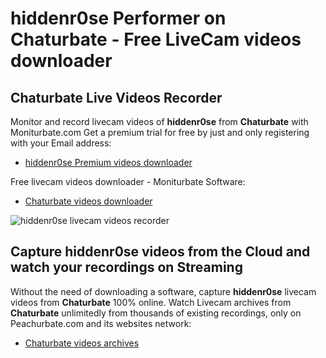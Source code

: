 # hiddenr0se Performer on Chaturbate - Free LiveCam videos downloader

## Chaturbate Live Videos Recorder

Monitor and record livecam videos of **hiddenr0se** from **Chaturbate** with Moniturbate.com
Get a premium trial for free by just and only registering with your Email address:
* [hiddenr0se Premium videos downloader](https://moniturbate.com/request-demo-licence-key.html)

Free livecam videos downloader - Moniturbate Software:
* [Chaturbate videos downloader](https://moniturbate.com/moniturbate-download-software.html)

![hiddenr0se livecam videos recorder](https://peachurnet.com/templates/moniturbate-software.png)


## Capture hiddenr0se videos from the Cloud and watch your recordings on Streaming

Without the need of downloading a software, capture **hiddenr0se** livecam videos from **Chaturbate** 100% online.
Watch Livecam archives from **Chaturbate** unlimitedly from thousands of existing recordings, only on Peachurbate.com and its websites network:
* [Chaturbate videos archives](https://peachurnet.com/)